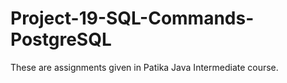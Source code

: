 # Project-19-SQL-Commands-PostgreSQL
These are assignments given in Patika Java Intermediate course.
